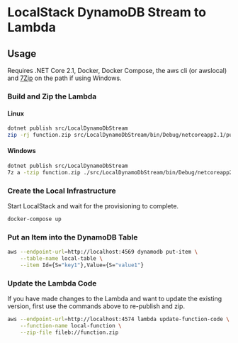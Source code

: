 # LocalStack DynamoDB Stream to Lambda

## Usage

Requires .NET Core 2.1, Docker, Docker Compose, the aws cli (or awslocal) and [7Zip](https://www.7-zip.org/download.html) on the path if using Windows.

### Build and Zip the Lambda

#### Linux

```sh
dotnet publish src/LocalDynamoDbStream
zip -rj function.zip src/LocalDynamoDbStream/bin/Debug/netcoreapp2.1/publish
```

#### Windows

```sh
dotnet publish src/LocalDynamoDbStream
7z a -tzip function.zip ./src/LocalDynamoDbStream/bin/Debug/netcoreapp2.1/publish/*
```

### Create the Local Infrastructure

Start LocalStack and wait for the provisioning to complete.

```sh
docker-compose up
```

### Put an Item into the DynamoDB Table

```sh
aws --endpoint-url=http://localhost:4569 dynamodb put-item \
    --table-name local-table \
    --item Id={S="key1"},Value={S="value1"}
```

### Update the Lambda Code

If you have made changes to the Lambda and want to update the existing version, first use the commands above to re-publish and zip.

```sh
aws --endpoint-url=http://localhost:4574 lambda update-function-code \
    --function-name local-function \
    --zip-file fileb://function.zip
```
